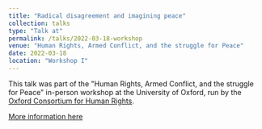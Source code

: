 ```yaml
---
title: "Radical disagreement and imagining peace"
collection: talks
type: "Talk at"
permalink: /talks/2022-03-18-workshop
venue: "Human Rights, Armed Conflict, and the struggle for Peace"
date: 2022-03-18
location: "Workshop I"
---
```


This talk was part of the "Human Rights, Armed Conflict, and the struggle for Peace" in-person workshop at the University of Oxford, run by the [Oxford Consortium for Human Rights](https://www.oxfordconsortium.org/workshop-descriptions/oxford-spring-2022).


[More information here](https://drive.google.com/file/d/1IQb-7GPvtoyuxF0KnDFF1pBPd8fT0rdh/view?usp=sharing)
